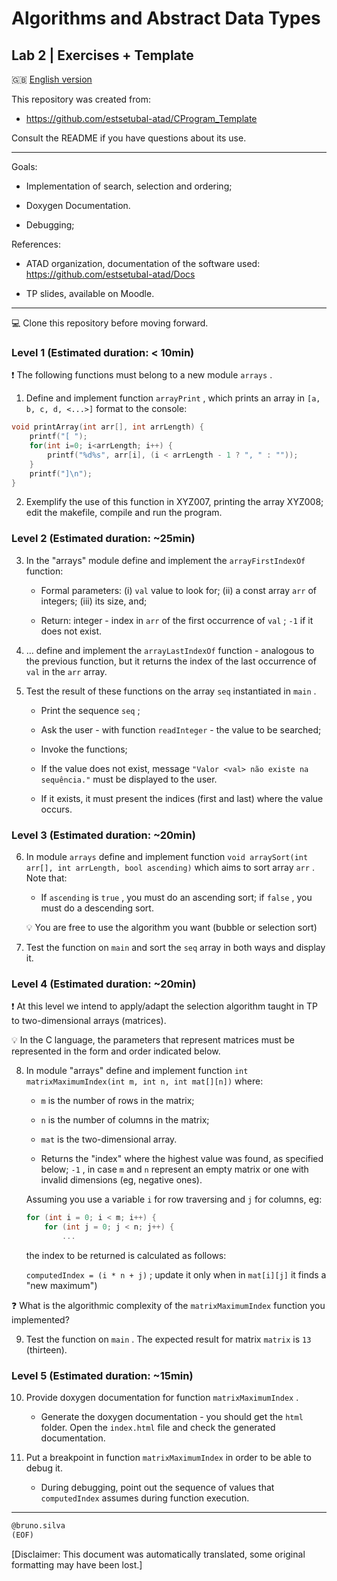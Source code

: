 # Algorithms and Abstract Data Types

## Lab 2 \| Exercises + Template

🇬🇧 [English version](README_en.md)

This repository was created from:

- <https://github.com/estsetubal-atad/CProgram_Template>

Consult the README if you have questions about its use.

------------------------------------------------------------------------

Goals:

- Implementation of search, selection and ordering;

- Doxygen Documentation.

- Debugging;

References:

- ATAD organization, documentation of the software used: <https://github.com/estsetubal-atad/Docs>

- TP slides, available on Moodle.

------------------------------------------------------------------------

💻 Clone this repository before moving forward.

### Level 1 (Estimated duration: &lt; 10min)

❗ The following functions must belong to a new module `arrays` .

1.  Define and implement function `arrayPrint` , which prints an array in `[a, b, c, d, <...>]` format to the console:

``` cpp
void printArray(int arr[], int arrLength) {
    printf("[ ");
    for(int i=0; i<arrLength; i++) {
        printf("%d%s", arr[i], (i < arrLength - 1 ? ", " : ""));
    }
    printf("]\n");
}
```

2.  Exemplify the use of this function in XYZ007, printing the array XYZ008; edit the makefile, compile and run the program.

### Level 2 (Estimated duration: ~25min)

3.  In the "arrays" module define and implement the `arrayFirstIndexOf` function:

    - Formal parameters: (i) `val` value to look for; (ii) a const array `arr` of integers; (iii) its size, and;

    - Return: integer - index in `arr` of the first occurrence of `val` ; `-1` if it does not exist.

4.  … define and implement the `arrayLastIndexOf` function - analogous to the previous function, but it returns the index of the last occurrence of `val` in the `arr` array.

5.  Test the result of these functions on the array `seq` instantiated in `main` .

    - Print the sequence `seq` ;

    - Ask the user - with function `readInteger` - the value to be searched;

    - Invoke the functions;

    - If the value does not exist, message `"Valor <val> não existe na sequência."` must be displayed to the user.

    - If it exists, it must present the indices (first and last) where the value occurs.

### Level 3 (Estimated duration: ~20min)

6.  In module `arrays` define and implement function `void arraySort(int arr[], int arrLength, bool ascending)` which aims to sort array `arr` . Note that:

    - If `ascending` is `true` , you must do an ascending sort; if `false` , you must do a descending sort.

    💡 You are free to use the algorithm you want (bubble or selection sort)

7.  Test the function on `main` and sort the `seq` array in both ways and display it.

### Level 4 (Estimated duration: ~20min)

❗ At this level we intend to apply/adapt the selection algorithm taught in TP to two-dimensional arrays (matrices).

💡 In the C language, the parameters that represent matrices must be represented in the form and order indicated below.

8.  In module "arrays" define and implement function `int matrixMaximumIndex(int m, int n, int mat[][n])` where:

    - `m` is the number of rows in the matrix;

    - `n` is the number of columns in the matrix;

    - `mat` is the two-dimensional array.

    - Returns the "index" where the highest value was found, as specified below; `-1` , in case `m` and `n` represent an empty matrix or one with invalid dimensions (eg, negative ones).

    Assuming you use a variable `i` for row traversing and `j` for columns, eg:

    ``` cpp
    for (int i = 0; i < m; i++) {
        for (int j = 0; j < n; j++) {
            ...
    ```

    the index to be returned is calculated as follows:

    `computedIndex = (i * n + j)` ; update it only when in `mat[i][j]` it finds a "new maximum")

❓ What is the algorithmic complexity of the `matrixMaximumIndex` function you implemented?

9.  Test the function on `main` . The expected result for matrix `matrix` is `13` (thirteen).

### Level 5 (Estimated duration: ~15min)

10. Provide doxygen documentation for function `matrixMaximumIndex` .

    - Generate the doxygen documentation - you should get the `html` folder. Open the `index.html` file and check the generated documentation.

11. Put a breakpoint in function `matrixMaximumIndex` in order to be able to debug it.

    - During debugging, point out the sequence of values that `computedIndex` assumes during function execution.

------------------------------------------------------------------------

``` markdown
@bruno.silva
(EOF)
```

\[Disclaimer: This document was automatically translated, some original formatting may have been lost.\]
